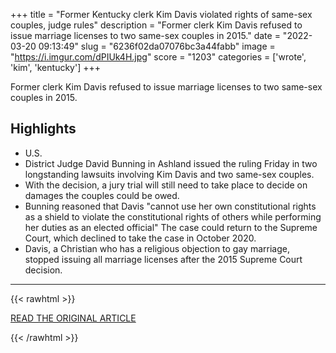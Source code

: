+++
title = "Former Kentucky clerk Kim Davis violated rights of same-sex couples, judge rules"
description = "Former clerk Kim Davis refused to issue marriage licenses to two same-sex couples in 2015."
date = "2022-03-20 09:13:49"
slug = "6236f02da07076bc3a44fabb"
image = "https://i.imgur.com/dPIUk4H.jpg"
score = "1203"
categories = ['wrote', 'kim', 'kentucky']
+++

Former clerk Kim Davis refused to issue marriage licenses to two same-sex couples in 2015.

## Highlights

- U.S.
- District Judge David Bunning in Ashland issued the ruling Friday in two longstanding lawsuits involving Kim Davis and two same-sex couples.
- With the decision, a jury trial will still need to take place to decide on damages the couples could be owed.
- Bunning reasoned that Davis "cannot use her own constitutional rights as a shield to violate the constitutional rights of others while performing her duties as an elected official" The case could return to the Supreme Court, which declined to take the case in October 2020.
- Davis, a Christian who has a religious objection to gay marriage, stopped issuing all marriage licenses after the 2015 Supreme Court decision.

---

{{< rawhtml >}}
  <p class="article-category">
    <a target="_blank" href="https://www.cbsnews.com/news/kim-davis-lawsuit-violated-rights-of-same-sex-couples-ruling/">READ THE ORIGINAL ARTICLE</a>
  </p>
{{< /rawhtml >}}
